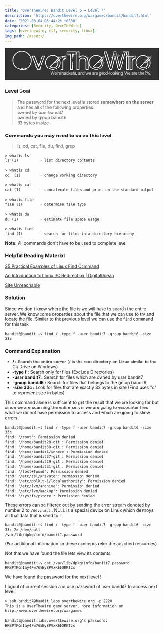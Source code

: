 ```yaml
---
title: 'OverTheWire: Bandit Level 6 → Level 7'
description: 'https://overthewire.org/wargames/bandit/bandit7.html'
date: '2021-03-04 03:44:29 +0530'
categories: [Security, OverTheWire]
tags: [overthewire, ctf, security, linux]
img_path: /assets/
---
```


![OverTheWire Banner](images/overthewire-banner.png)

### Level Goal

> The password for the next level is stored **somewhere on the server** and has all of the following properties:  
> owned by user bandit7  
> owned by group bandit6  
> 33 bytes in size  

### Commands you may need to solve this level

> ls, cd, cat, file, du, find, grep

```
> whatis ls                                                                           
ls (1)          - list directory contents  

> whatis cd  
cd  (1)         - change working directory  

> whatis cat                                                                                                       
cat (1)         - concatenate files and print on the standard output  

> whatis file  
file (1)        - determine file type  

> whatis du    
du (1)          - estimate file space usage  

> whatis find  
find (1)        - search for files in a directory hierarchy
```

**Note:** All commands don't have to be used to complete level

### Helpful Reading Material

[35 Practical Examples of Linux Find Command](https://www.tecmint.com/35-practical-examples-of-linux-find-command/)

[An Introduction to Linux I/O Redirection \| DigitalOcean](https://www.digitalocean.com/community/tutorials/an-introduction-to-linux-i-o-redirection)

[Site Unreachable](https://linuxhint.com/what_is_dev_null/)

### Solution

Since we don't know where the file is we will have to search the entire server. We know some properties about the file that we can use to try and locate the file. Similar to the previous level we can use the `find` command for this task

```
bandit6@bandit:~$ find / -type f -user bandit7 -group bandit6 -size 33c
```

### Command Explanation

*   **/ :** Search the entire server (/ is the root directory on Linux similar to the C:/ Drive on Windows)
*   **-type f :** Search only for files (Exclude Directories)
*   **-user bandit7 :** Search for files which are owned by user bandit7
*   **-group bandit6 :** Search for files that belongs to the group bandit6
*   **-size 33c :** Look for files that are exactly 33 bytes in size (Find uses "c" to represent size in bytes)

This command alone is sufficient to get the result that we are looking for but since we are scanning the entire server we are going to encounter files what we do not have permission to access and which are going to show errors.

```
bandit6@bandit:~$ find / -type f -user bandit7 -group bandit6 -size 33c  
find: '/root': Permission denied  
find: '/home/bandit28-git': Permission denied  
find: '/home/bandit30-git': Permission denied  
find: '/home/bandit5/inhere': Permission denied  
find: '/home/bandit27-git': Permission denied  
find: '/home/bandit29-git': Permission denied  
find: '/home/bandit31-git': Permission denied  
find: '/lost+found': Permission denied  
find: '/etc/ssl/private': Permission denied  
find: '/etc/polkit-1/localauthority': Permission denied  
find: '/etc/lvm/archive': Permission denied  
find: '/etc/lvm/backup': Permission denied  
find: '/sys/fs/pstore': Permission denied
```

These errors can be filtered out by sending the error stream denoted by number 2 to `/dev/null` . NULL is a special device on Linux which destroys all that data that is send to it.

```
bandit6@bandit:~$ find / -type f -user bandit7 -group bandit6 -size 33c 2> /dev/null  
/var/lib/dpkg/info/bandit7.password
```

(For additional information on these concepts refer the attached resources)

Not that we have found the file lets view its contents

```
bandit6@bandit:~$ cat /var/lib/dpkg/info/bandit7.password  
HKBPTKQnIay4Fw76bEy8PVxKEDQRKTzs
```

We have found the password for the next level !!

Logout of current session and use password of user bandit7 to access next level

```
> ssh bandit7@bandit.labs.overthewire.org -p 2220  
This is a OverTheWire game server. More information on http://www.overthewire.org/wargames

bandit7@bandit.labs.overthewire.org's password: HKBPTKQnIay4Fw76bEy8PVxKEDQRKTzs
```